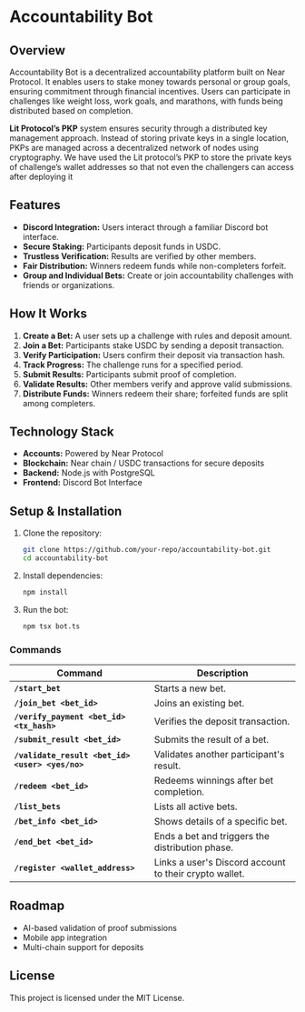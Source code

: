 # Accountability Bot

## Overview

Accountability Bot is a decentralized accountability platform built on Near Protocol. It enables users to stake money towards personal or group goals, ensuring commitment through financial incentives. Users can participate in challenges like weight loss, work goals, and marathons, with funds being distributed based on completion.

**Lit Protocol’s PKP** system ensures security through a distributed key management approach. Instead of storing private keys in a single location, PKPs are managed across a decentralized network of nodes using cryptography.
We have used the Lit protocol’s PKP to store the private keys of challenge’s wallet addresses so that not even the challengers can access after deploying it

## Features

- **Discord Integration:** Users interact through a familiar Discord bot interface.
- **Secure Staking:** Participants deposit funds in USDC.
- **Trustless Verification:** Results are verified by other members.
- **Fair Distribution:** Winners redeem funds while non-completers forfeit.
- **Group and Individual Bets:** Create or join accountability challenges with friends or organizations.

## How It Works

1. **Create a Bet:** A user sets up a challenge with rules and deposit amount.
2. **Join a Bet:** Participants stake USDC by sending a deposit transaction.
3. **Verify Participation:** Users confirm their deposit via transaction hash.
4. **Track Progress:** The challenge runs for a specified period.
5. **Submit Results:** Participants submit proof of completion.
6. **Validate Results:** Other members verify and approve valid submissions.
7. **Distribute Funds:** Winners redeem their share; forfeited funds are split among completers.

## Technology Stack

- **Accounts:** Powered by Near Protocol
- **Blockchain:** Near chain / USDC transactions for secure deposits
- **Backend:** Node.js with PostgreSQL
- **Frontend:** Discord Bot Interface

## Setup & Installation

1. Clone the repository:
   ```sh
   git clone https://github.com/your-repo/accountability-bot.git
   cd accountability-bot
   ```
2. Install dependencies:
   ```sh
   npm install
   ```
3. Run the bot:
   ```sh
   npm tsx bot.ts
   ```

### Commands

| Command                                         | Description                                            |
| ----------------------------------------------- | ------------------------------------------------------ |
| **`/start_bet`**                                | Starts a new bet.                                      |
| **`/join_bet <bet_id>`**                        | Joins an existing bet.                                 |
| **`/verify_payment <bet_id> <tx_hash>`**        | Verifies the deposit transaction.                      |
| **`/submit_result <bet_id>`**                   | Submits the result of a bet.                           |
| **`/validate_result <bet_id> <user> <yes/no>`** | Validates another participant's result.                |
| **`/redeem <bet_id>`**                          | Redeems winnings after bet completion.                 |
| **`/list_bets`**                                | Lists all active bets.                                 |
| **`/bet_info <bet_id>`**                        | Shows details of a specific bet.                       |
| **`/end_bet <bet_id>`**                         | Ends a bet and triggers the distribution phase.        |
| **`/register <wallet_address>`**                | Links a user's Discord account to their crypto wallet. |

## Roadmap

- AI-based validation of proof submissions
- Mobile app integration
- Multi-chain support for deposits

## License

This project is licensed under the MIT License.
